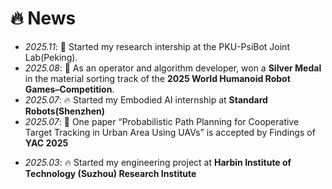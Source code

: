 <span class='anchor' id='-news'></span>


# 🔥 News
- *2025.11*: 🎉 Started my research intership at the PKU-PsiBot Joint Lab(Peking).
- *2025.08*: 🎉 As an operator and algorithm developer, won a **Silver Medal** in the material sorting track of the **2025 World Humanoid Robot Games–Competition**.
- *2025.07*: 🔥 Started my Embodied AI internship at **Standard Robots(Shenzhen)**
- *2025.07*: 🎉 One paper “Probabilistic Path Planning for Cooperative Target Tracking in Urban Area Using UAVs” is accepted by Findings of **YAC 2025**
<!-- - *2025.07*: 🎉 As the person in charge of the navigation algorithm, completed the development of a robotic guide dog that integrates voice interaction and visual automated navigation and obstacle avoidance. -->
- *2025.03*: 🔥 Started my engineering project at **Harbin Institute of Technology (Suzhou) Research Institute**

